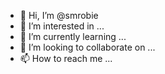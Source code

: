 - 👋 Hi, I’m @smrobie
- 👀 I’m interested in ...
- 🌱 I’m currently learning ...
- 💞️ I’m looking to collaborate on ...
- 📫 How to reach me ...

<!---
smrobie/smrobie is a ✨ special ✨ repository because its `README.md` (this file) appears on your GitHub profile.
You can click the Preview link to take a look at your changes.
--->
